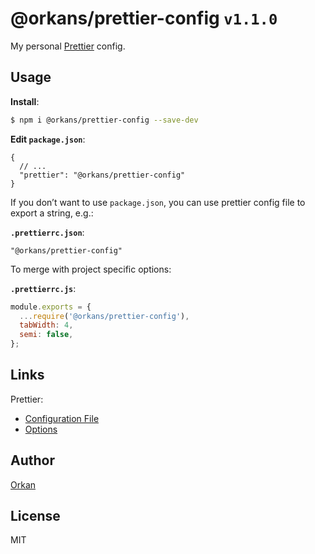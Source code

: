 # @orkans/prettier-config `v1.1.0`

My personal [Prettier](https://prettier.io) config.


## Usage

**Install**:

```bash
$ npm i @orkans/prettier-config --save-dev
```

**Edit `package.json`**:

```jsonc
{
  // ...
  "prettier": "@orkans/prettier-config"
}
```

If you don’t want to use `package.json`, you can use prettier config file to export a string, e.g.:

**`.prettierrc.json`**:
```jsonc
"@orkans/prettier-config"
```

To merge with project specific options:

**`.prettierrc.js`**:
```js
module.exports = {
  ...require('@orkans/prettier-config'),
  tabWidth: 4,
  semi: false,
};
```

## Links
Prettier:
- [Configuration File](https://prettier.io/docs/en/configuration.html)
- [Options](https://prettier.io/docs/en/options)

## Author
[Orkan](https://github.com/orkan)

## License
MIT
